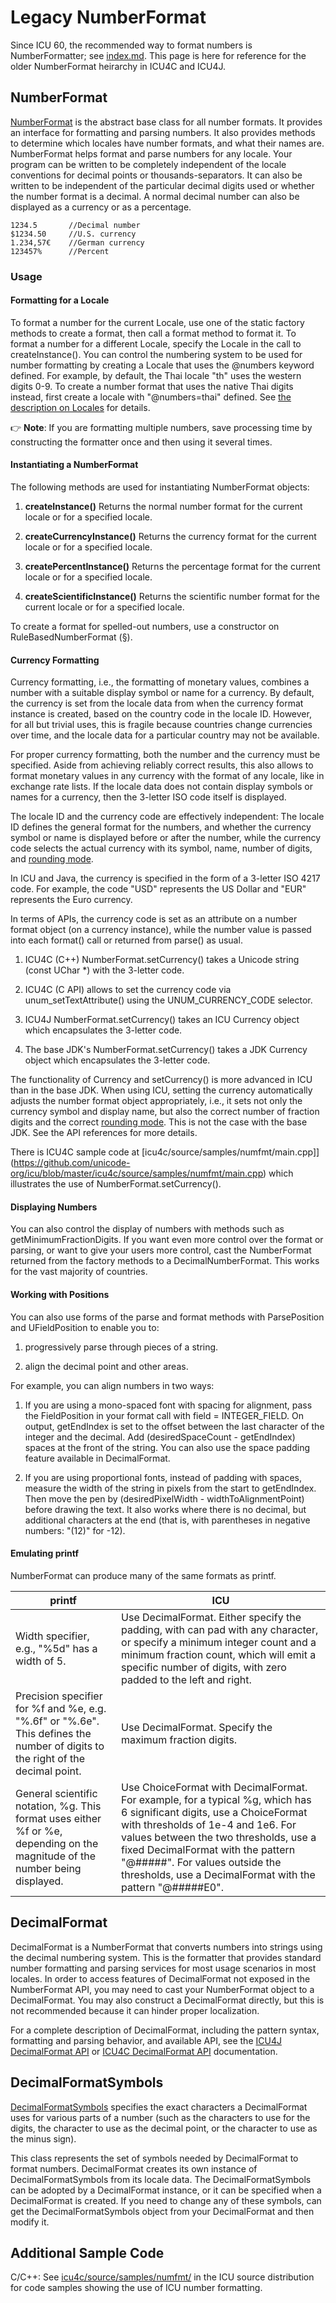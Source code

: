 <!--
© 2020 and later: Unicode, Inc. and others.
License & terms of use: http://www.unicode.org/copyright.html
-->

# Legacy NumberFormat

Since ICU 60, the recommended way to format numbers is NumberFormatter; see [index.md](index.md).  This page is here for reference for the older NumberFormat heirarchy in ICU4C and ICU4J.

## NumberFormat

[NumberFormat](http://icu-project.org/apiref/icu4c/classNumberFormat.html) is
the abstract base class for all number formats. It provides an interface for
formatting and parsing numbers. It also provides methods to determine which
locales have number formats, and what their names are. NumberFormat helps format
and parse numbers for any locale. Your program can be written to be completely
independent of the locale conventions for decimal points or
thousands-separators. It can also be written to be independent of the particular
decimal digits used or whether the number format is a decimal. A normal decimal
number can also be displayed as a currency or as a percentage.

```
1234.5       //Decimal number
$1234.50     //U.S. currency
1.234,57€    //German currency
123457%      //Percent
```

### Usage

#### Formatting for a Locale

To format a number for the current Locale, use one of the static factory methods
to create a format, then call a format method to format it. To format a number
for a different Locale, specify the Locale in the call to createInstance(). You
can control the numbering system to be used for number formatting by creating a
Locale that uses the @numbers keyword defined. For example, by default, the Thai
locale "th" uses the western digits 0-9. To create a number format that uses the
native Thai digits instead, first create a locale with "@numbers=thai" defined.
See [the description on Locales](../../locale/index.md) for details.

:point_right: **Note**: If you are formatting multiple numbers, save processing time by constructing the formatter once and then using it several times.

#### Instantiating a NumberFormat

The following methods are used for instantiating NumberFormat objects:

1.  **createInstance()**
    Returns the normal number format for the current locale or for a specified
    locale.

2.  **createCurrencyInstance()**
    Returns the currency format for the current locale or for a specified
    locale.

3.  **createPercentInstance()**
    Returns the percentage format for the current locale or for a specified
    locale.

4.  **createScientificInstance()**
    Returns the scientific number format for the current locale or for a
    specified locale.

To create a format for spelled-out numbers, use a constructor on
RuleBasedNumberFormat (§).

#### Currency Formatting

Currency formatting, i.e., the formatting of monetary values, combines a number
with a suitable display symbol or name for a currency. By default, the currency
is set from the locale data from when the currency format instance is created,
based on the country code in the locale ID. However, for all but trivial uses,
this is fragile because countries change currencies over time, and the locale
data for a particular country may not be available.

For proper currency formatting, both the number and the currency must be
specified. Aside from achieving reliably correct results, this also allows to
format monetary values in any currency with the format of any locale, like in
exchange rate lists. If the locale data does not contain display symbols or
names for a currency, then the 3-letter ISO code itself is displayed.

The locale ID and the currency code are effectively independent: The locale ID
defines the general format for the numbers, and whether the currency symbol or
name is displayed before or after the number, while the currency code selects
the actual currency with its symbol, name, number of digits, and [rounding
mode](rounding-modes.md).

In ICU and Java, the currency is specified in the form of a 3-letter ISO 4217
code. For example, the code "USD" represents the US Dollar and "EUR" represents
the Euro currency.

In terms of APIs, the currency code is set as an attribute on a number format
object (on a currency instance), while the number value is passed into each
format() call or returned from parse() as usual.

1.  ICU4C (C++) NumberFormat.setCurrency() takes a Unicode string (const UChar
    \*) with the 3-letter code.

2.  ICU4C (C API) allows to set the currency code via unum_setTextAttribute()
    using the UNUM_CURRENCY_CODE selector.

3.  ICU4J NumberFormat.setCurrency() takes an ICU Currency object which
    encapsulates the 3-letter code.

4.  The base JDK's NumberFormat.setCurrency() takes a JDK Currency object which
    encapsulates the 3-letter code.

The functionality of Currency and setCurrency() is more advanced in ICU than in
the base JDK. When using ICU, setting the currency automatically adjusts the
number format object appropriately, i.e., it sets not only the currency symbol
and display name, but also the correct number of fraction digits and the correct
[rounding mode](rounding-modes.md). This is not the case with the base JDK. See
the API references for more details.

There is ICU4C sample code at
[icu4c/source/samples/numfmt/main.cpp]](https://github.com/unicode-org/icu/blob/master/icu4c/source/samples/numfmt/main.cpp)
which illustrates the use of NumberFormat.setCurrency().

#### Displaying Numbers

You can also control the display of numbers with methods such as
getMinimumFractionDigits. If you want even more control over the format or
parsing, or want to give your users more control, cast the NumberFormat returned
from the factory methods to a DecimalNumberFormat. This works for the vast
majority of countries.

#### Working with Positions

You can also use forms of the parse and format methods with ParsePosition and
UFieldPosition to enable you to:

1.  progressively parse through pieces of a string.

2.  align the decimal point and other areas.

For example, you can align numbers in two ways:

1.  If you are using a mono-spaced font with spacing for alignment, pass the
    FieldPosition in your format call with field = INTEGER_FIELD. On output,
    getEndIndex is set to the offset between the last character of the integer
    and the decimal. Add (desiredSpaceCount - getEndIndex) spaces at the front
    of the string. You can also use the space padding feature available in
    DecimalFormat.

2.  If you are using proportional fonts, instead of padding with spaces, measure
    the width of the string in pixels from the start to getEndIndex. Then move
    the pen by (desiredPixelWidth - widthToAlignmentPoint) before drawing the
    text. It also works where there is no decimal, but additional characters at
    the end (that is, with parentheses in negative numbers: "(12)" for -12).

#### Emulating printf

NumberFormat can produce many of the same formats as printf.

| printf | ICU |
|--------|-----|
| Width specifier, e.g., "%5d" has a width of 5. | Use DecimalFormat. Either specify the padding, with can pad with any character, or specify a minimum integer count and a minimum fraction count, which will emit a specific number of digits, with zero padded to the left and right. |
| Precision specifier for %f and %e, e.g. "%.6f" or "%.6e". This defines the number of digits to the right of the decimal point. | Use DecimalFormat. Specify the maximum fraction digits. |
| General scientific notation, %g. This format uses either %f or %e, depending on the magnitude of the number being displayed. | Use ChoiceFormat with DecimalFormat. For example, for a typical %g, which has 6 significant digits, use a ChoiceFormat with thresholds of 1e-4 and 1e6. For values between the two thresholds, use a fixed DecimalFormat with the pattern "@#####". For values outside the thresholds, use a DecimalFormat with the pattern "@#####E0". |

## DecimalFormat

DecimalFormat is a NumberFormat that converts numbers into strings using the
decimal numbering system. This is the formatter that provides standard number
formatting and parsing services for most usage scenarios in most locales. In
order to access features of DecimalFormat not exposed in the NumberFormat API,
you may need to cast your NumberFormat object to a DecimalFormat. You may also
construct a DecimalFormat directly, but this is not recommended because it can
hinder proper localization.

For a complete description of DecimalFormat, including the pattern syntax,
formatting and parsing behavior, and available API, see the [ICU4J DecimalFormat
API](http://icu-project.org/apiref/icu4j/com/ibm/icu/text/DecimalFormat.html) or
[ICU4C DecimalFormat
API](http://icu-project.org/apiref/icu4c/classDecimalFormat.html) documentation.

## DecimalFormatSymbols

[DecimalFormatSymbols](http://icu-project.org/apiref/icu4c/classDecimalFormatSymbols.html)
specifies the exact characters a DecimalFormat uses for various parts of a
number (such as the characters to use for the digits, the character to use as
the decimal point, or the character to use as the minus sign).

This class represents the set of symbols needed by DecimalFormat to format
numbers. DecimalFormat creates its own instance of DecimalFormatSymbols from its
locale data. The DecimalFormatSymbols can be adopted by a DecimalFormat
instance, or it can be specified when a DecimalFormat is created. If you need to
change any of these symbols, can get the DecimalFormatSymbols object from your
DecimalFormat and then modify it.

## Additional Sample Code

C/C++: See
[icu4c/source/samples/numfmt/](https://github.com/unicode-org/icu/blob/master/icu4c/source/samples/numfmt/)
in the ICU source distribution for code samples showing the use of ICU number
formatting.
